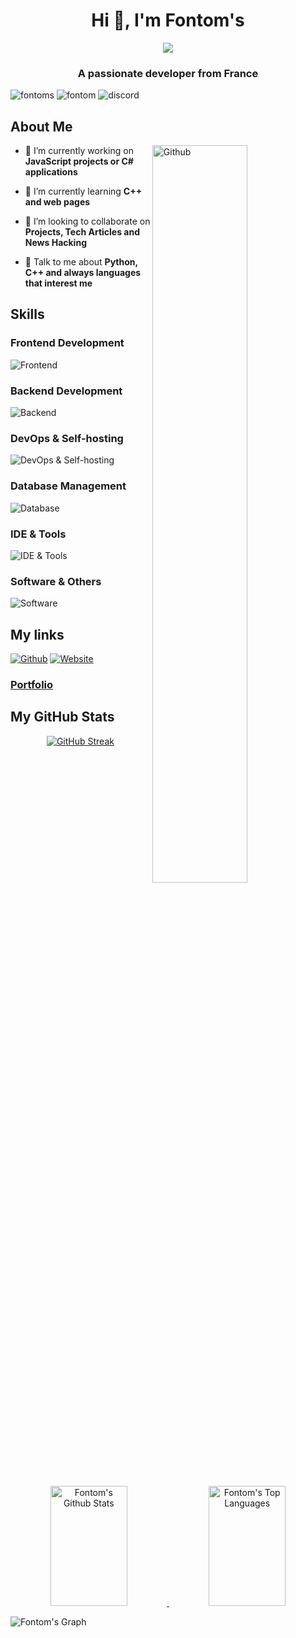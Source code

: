 <h1 align="center">Hi 👋, I'm Fontom's</h1>
<div align="center">
  <img src="https://lanyard.cnrad.dev/api/677154388065910822" />
</div>
<h3 align="center">A passionate developer from France</h3>
<p align="left">
  <img src="https://komarev.com/ghpvc/?username=fontoms&label=Profile%20views&color=0e75b6&style=flat" alt="fontoms" />
  <img src="https://img.shields.io/badge/Username-Fontom's-orange" alt="fontom" />
  <img src="https://img.shields.io/badge/Discord-fontoms-blue" alt="discord" />
</p>

<h2>About Me</h2>

<img width="55%" align="right" alt="Github" src="https://raw.githubusercontent.com/onimur/.github/master/.resources/git-header.svg" />

- 🔭 I’m currently working on **JavaScript projects or C# applications**

- 🌱 I’m currently learning **C++ and web pages**

- 👯 I’m looking to collaborate on **Projects, Tech Articles and News Hacking**

- 💬 Talk to me about **Python, C++ and always languages that interest me** 

<h2>Skills</h2>

<h3>Frontend Development</h3>

![Frontend](https://skillicons.dev/icons?i=html,css,js,ts,react,nextjs,bootstrap,wordpress)

<h3>Backend Development</h3>

![Backend](https://skillicons.dev/icons?i=nodejs,express,php,cs,cpp,java,lua,py,r)

<h3>DevOps & Self-hosting</h3>

![DevOps & Self-hosting](https://skillicons.dev/icons?i=docker,github,gitlab,heroku,nginx,raspberrypi,vercel)

<h3>Database Management</h3>

![Database](https://skillicons.dev/icons?i=mongodb,mysql,postgres)

<h3>IDE & Tools</h3>

![IDE & Tools](https://skillicons.dev/icons?i=androidstudio,bash,idea,powershell,visualstudio,vscode,postman,stackoverflow)

<h3>Software & Others</h3>

![Software](https://skillicons.dev/icons?i=blender,discord,git,linux,ps,arduino)

<h2>My links</h2>

[![Github](https://skillicons.dev/icons?i=github)](https://www.github.com/fontoms)
[![Website](https://skillicons.dev/icons?i=cloudflare)](https://fontoms.com)
<h3><a href="https://www.devcase.me/fontoms" target="_blank">Portfolio</a></h3>

<h2>My GitHub Stats</h2>
<p align="center">
  <a href="https://git.io/streak-stats">
    <img src="https://streak-stats.demolab.com?user=fontoms&theme=github-dark&mode=weekly" alt="GitHub Streak" />
  </a>
</p>
<p align="center">
  <a href="https://github.com/fontoms">
    <img alt="Fontom's Github Stats" src="https://github-readme-stats.vercel.app/api?username=fontoms&show_icons=true&theme=dark&count_private=tru" height="192px" width="49.5%"/>
  </a>
  <a href="https://github.com/fontoms">
    <img alt="Fontom's Top Languages" src="https://github-readme-stats.vercel.app/api/top-langs?username=fontoms&theme=dark&langs_count=8&layout=compact&count_private=true" height="192px" width="49.5%"/>
  </a>
  <br/>
</p>

![Fontom's Graph](https://github-readme-activity-graph.vercel.app/graph?username=fontoms&custom_title=Fontom's%20GitHub%20Activity%20Graph&theme=github-compact)
